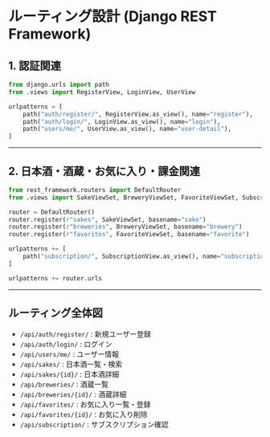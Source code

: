 
# ルーティング設計 (Django REST Framework)

## 1. 認証関連
```python
from django.urls import path
from .views import RegisterView, LoginView, UserView

urlpatterns = [
    path("auth/register/", RegisterView.as_view(), name="register"),
    path("auth/login/", LoginView.as_view(), name="login"),
    path("users/me/", UserView.as_view(), name="user-detail"),
]
```

---

## 2. 日本酒・酒蔵・お気に入り・課金関連
```python
from rest_framework.routers import DefaultRouter
from .views import SakeViewSet, BreweryViewSet, FavoriteViewSet, SubscriptionView

router = DefaultRouter()
router.register(r"sakes", SakeViewSet, basename="sake")
router.register(r"breweries", BreweryViewSet, basename="brewery")
router.register(r"favorites", FavoriteViewSet, basename="favorite")

urlpatterns += [
    path("subscription/", SubscriptionView.as_view(), name="subscription"),
]

urlpatterns += router.urls
```

---

## ルーティング全体図
- `/api/auth/register/` : 新規ユーザー登録
- `/api/auth/login/` : ログイン
- `/api/users/me/` : ユーザー情報
- `/api/sakes/` : 日本酒一覧・検索
- `/api/sakes/{id}/` : 日本酒詳細
- `/api/breweries/` : 酒蔵一覧
- `/api/breweries/{id}/` : 酒蔵詳細
- `/api/favorites/` : お気に入り一覧・登録
- `/api/favorites/{id}/` : お気に入り削除
- `/api/subscription/` : サブスクリプション確認
